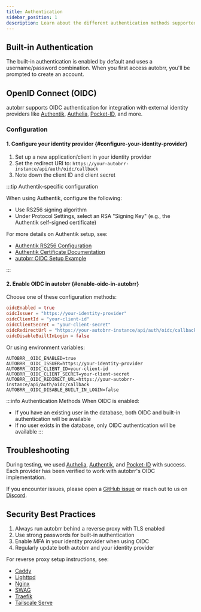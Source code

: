 ```yaml
---
title: Authentication
sidebar_position: 1
description: Learn about the different authentication methods supported by autobrr
---
```


## Built-in Authentication

The built-in authentication is enabled by default and uses a username/password combination. When you first access autobrr, you'll be prompted to create an account.

## OpenID Connect (OIDC)

autobrr supports OIDC authentication for integration with external identity providers like [Authentik](https://goauthentik.io/), [Authelia](https://www.authelia.com/), [Pocket-ID](https://github.com/stonith404/pocket-id), and more.

### Configuration

#### 1. Configure your identity provider {#configure-your-identity-provider}

1. Set up a new application/client in your identity provider
2. Set the redirect URI to: `https://your-autobrr-instance/api/auth/oidc/callback`
3. Note down the client ID and client secret

:::tip Authentik-specific configuration

When using Authentik, configure the following:

- Use RS256 signing algorithm
- Under Protocol Settings, select an RSA "Signing Key" (e.g., the Authentik self-signed certificate)

For more details on Authentik setup, see:

- [Authentik RS256 Configuration](https://github.com/goauthentik/authentik/issues/9250)
- [Authentik Certificate Documentation](https://docs.goauthentik.io/docs/sys-mgmt/certificates#default-certificate)
- [autobrr OIDC Setup Example](https://github.com/autobrr/autobrr/pull/1853#issuecomment-2543410055)

:::

#### 2. Enable OIDC in autobrr {#enable-oidc-in-autobrr}

Choose one of these configuration methods:

```toml title="config.toml"
oidcEnabled = true
oidcIssuer = "https://your-identity-provider"
oidcClientId = "your-client-id"
oidcClientSecret = "your-client-secret"
oidcRedirectUrl = "https://your-autobrr-instance/api/auth/oidc/callback"
oidcDisableBuiltInLogin = false
```

Or using environment variables:

```env
AUTOBRR__OIDC_ENABLED=true
AUTOBRR__OIDC_ISSUER=https://your-identity-provider
AUTOBRR__OIDC_CLIENT_ID=your-client-id
AUTOBRR__OIDC_CLIENT_SECRET=your-client-secret
AUTOBRR__OIDC_REDIRECT_URL=https://your-autobrr-instance/api/auth/oidc/callback
AUTOBRR__OIDC_DISABLE_BUILT_IN_LOGIN=false
```

:::info Authentication Methods
When OIDC is enabled:

- If you have an existing user in the database, both OIDC and built-in authentication will be available
- If no user exists in the database, only OIDC authentication will be available
  :::

## Troubleshooting

During testing, we used [Authelia](https://www.authelia.com/), [Authentik](https://goauthentik.io/), and [Pocket-ID](https://github.com/stonith404/pocket-id) with success. Each provider has been verified to work with autobrr's OIDC implementation.

If you encounter issues, please open a [GitHub issue](https://github.com/autobrr/autobrr/issues/new?template=bug_report.md) or reach out to us on [Discord](https://discord.gg/8s5d8pFhba).

## Security Best Practices

1. Always run autobrr behind a reverse proxy with TLS enabled
2. Use strong passwords for built-in authentication
3. Enable MFA in your identity provider when using OIDC
4. Regularly update both autobrr and your identity provider

For reverse proxy setup instructions, see:

- [Caddy](../installation/reverse-proxy/caddy)
- [Lighttpd](../installation/reverse-proxy/lighttpd)
- [Nginx](../installation/reverse-proxy/nginx)
- [SWAG](../installation/reverse-proxy/swag)
- [Traefik](../installation/reverse-proxy/traefik)
- [Tailscale Serve](../installation/reverse-proxy/tailscale-serve)
